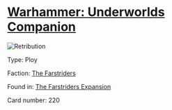 # [Warhammer: Underworlds Companion](https://guidokessels.github.io/wh-underworlds)

  

![Retribution](https://warhammerunderworlds.com/wp-content/uploads/sites/6/2018/03/220_ENG.png)



Type: Ploy

Faction: [The Farstriders](https://guidokessels.github.io/wh-underworlds/factions/the-farstriders)

Found in: [The Farstriders Expansion](https://guidokessels.github.io/wh-underworlds/locations/the-farstriders-expansion)

Card number: 220
